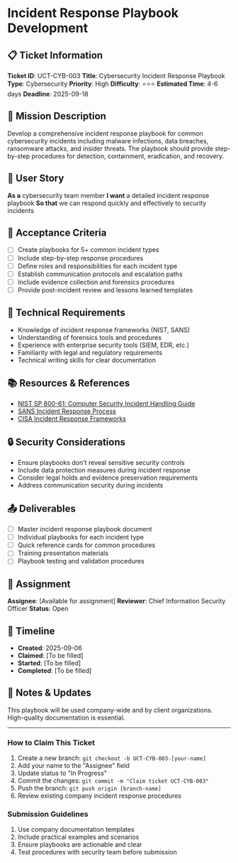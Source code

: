 # Incident Response Playbook Development

## 📋 Ticket Information

**Ticket ID**: UCT-CYB-003
**Title**: Cybersecurity Incident Response Playbook
**Type**: Cybersecurity
**Priority**: High
**Difficulty**: ⭐⭐⭐
**Estimated Time**: 4-6 days
**Deadline**: 2025-09-18

## 🎯 Mission Description

Develop a comprehensive incident response playbook for common cybersecurity incidents including malware infections, data breaches, ransomware attacks, and insider threats. The playbook should provide step-by-step procedures for detection, containment, eradication, and recovery.

## 👤 User Story

**As a** cybersecurity team member
**I want** a detailed incident response playbook
**So that** we can respond quickly and effectively to security incidents

## 📝 Acceptance Criteria

- [ ] Create playbooks for 5+ common incident types
- [ ] Include step-by-step response procedures
- [ ] Define roles and responsibilities for each incident type
- [ ] Establish communication protocols and escalation paths
- [ ] Include evidence collection and forensics procedures
- [ ] Provide post-incident review and lessons learned templates

## 🔧 Technical Requirements

- Knowledge of incident response frameworks (NIST, SANS)
- Understanding of forensics tools and procedures
- Experience with enterprise security tools (SIEM, EDR, etc.)
- Familiarity with legal and regulatory requirements
- Technical writing skills for clear documentation

## 📚 Resources & References

- [NIST SP 800-61: Computer Security Incident Handling Guide](https://csrc.nist.gov/publications/detail/sp/800-61/rev-2/final)
- [SANS Incident Response Process](https://www.sans.org/white-papers/33901/)
- [CISA Incident Response Frameworks](https://www.cisa.gov/)

## 🔒 Security Considerations

- Ensure playbooks don't reveal sensitive security controls
- Include data protection measures during incident response
- Consider legal holds and evidence preservation requirements
- Address communication security during incidents

## 📤 Deliverables

- [ ] Master incident response playbook document
- [ ] Individual playbooks for each incident type
- [ ] Quick reference cards for common procedures
- [ ] Training presentation materials
- [ ] Playbook testing and validation procedures

## 👥 Assignment

**Assignee**: [Available for assignment]
**Reviewer**: Chief Information Security Officer
**Status**: Open

## 📅 Timeline

- **Created**: 2025-09-06
- **Claimed**: [To be filled]
- **Started**: [To be filled]
- **Completed**: [To be filled]

## 💬 Notes & Updates

This playbook will be used company-wide and by client organizations. High-quality documentation is essential.

---

### How to Claim This Ticket

1. Create a new branch: `git checkout -b UCT-CYB-003-[your-name]`
2. Add your name to the "Assignee" field
3. Update status to "In Progress"
4. Commit the changes: `git commit -m "Claim ticket UCT-CYB-003"`
5. Push the branch: `git push origin [branch-name]`
6. Review existing company incident response procedures

### Submission Guidelines

1. Use company documentation templates
2. Include practical examples and scenarios
3. Ensure playbooks are actionable and clear
4. Test procedures with security team before submission
